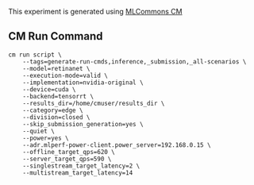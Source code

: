 This experiment is generated using [MLCommons CM](https://github.com/mlcommons/ck)
## CM Run Command
```
cm run script \
	--tags=generate-run-cmds,inference,_submission,_all-scenarios \
	--model=retinanet \
	--execution-mode=valid \
	--implementation=nvidia-original \
	--device=cuda \
	--backend=tensorrt \
	--results_dir=/home/cmuser/results_dir \
	--category=edge \
	--division=closed \
	--skip_submission_generation=yes \
	--quiet \
	--power=yes \
	--adr.mlperf-power-client.power_server=192.168.0.15 \
	--offline_target_qps=620 \
	--server_target_qps=590 \
	--singlestream_target_latency=2 \
	--multistream_target_latency=14
```